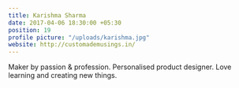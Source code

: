 ```yaml
---
title: Karishma Sharma
date: 2017-04-06 18:30:00 +05:30
position: 19
profile picture: "/uploads/karishma.jpg"
website: http://customademusings.in/
---
```


Maker by passion & profession. Personalised product designer. Love learning and creating new things.